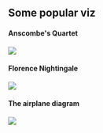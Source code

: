 ## Some popular viz

#### Anscombe's Quartet
![](https://upload.wikimedia.org/wikipedia/commons/thumb/e/ec/Anscombe%27s_quartet_3.svg/638px-Anscombe%27s_quartet_3.svg.png)


#### Florence Nightingale
![](https://upload.wikimedia.org/wikipedia/commons/thumb/1/17/Nightingale-mortality.jpg/800px-Nightingale-mortality.jpg)

#### The airplane diagram
![](https://upload.wikimedia.org/wikipedia/commons/thumb/b/b2/Survivorship-bias.svg/1024px-Survivorship-bias.svg.png)


